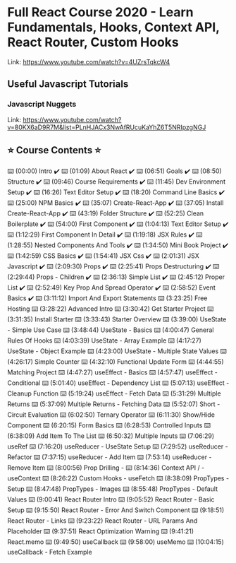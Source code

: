 # Full React Course 2020 - Learn Fundamentals, Hooks, Context API, React Router, Custom Hooks

Link: https://www.youtube.com/watch?v=4UZrsTqkcW4

## Useful Javascript Tutorials

### Javascript Nuggets

Link: https://www.youtube.com/watch?v=80KX6aD9R7M&list=PLnHJACx3NwAfRUcuKaYhZ6T5NRIpzgNGJ

## ⭐️ Course Contents ⭐️

⌨️ (00:00) Intro ✔️
⌨️ (01:09) About React ✔️
⌨️ (06:51) Goals ✔️
⌨️ (08:50) Structure ✔️
⌨️ (09:46) Course Requirements ✔️
⌨️ (11:45) Dev Environment Setup ✔️
⌨️ (16:26) Text Editor Setup ✔️
⌨️ (18:20) Command Line Basics ✔️
⌨️ (25:00) NPM Basics ✔️
⌨️ (35:07) Create-React-App ✔️
⌨️ (37:05) Install Create-React-App ✔️
⌨️ (43:19) Folder Structure ✔️
⌨️ (52:25) Clean Boilerplate ✔️
⌨️ (54:00) First Component ✔️
⌨️ (1:04:13) Text Editor Setup ✔️
⌨️ (1:12:29) First Component In Detail ✔️
⌨️ (1:19:18) JSX Rules ✔️
⌨️ (1:28:55) Nested Components And Tools ✔️
⌨️ (1:34:50) Mini Book Project ✔️
⌨️ (1:42:59) CSS Basics ✔️
⌨️ (1:54:41) JSX Css ✔️
⌨️ (2:01:31) JSX Javascript ✔️
⌨️ (2:09:30) Props ✔️
⌨️ (2:25:41) Props Destructuring ✔️
⌨️ (2:29:44) Props - Children ✔️
⌨️ (2:36:13) Simple List ✔️
⌨️ (2:45:12) Proper List ✔️
⌨️ (2:52:49) Key Prop And Spread Operator ✔️
⌨️ (2:58:52) Event Basics ✔️
⌨️ (3:11:12) Import And Export Statements
⌨️ (3:23:25) Free Hosting
⌨️ (3:28:22) Advanced Intro
⌨️ (3:30:42) Get Starter Project
⌨️ (3:31:35) Install Starter
⌨️ (3:33:43) Starter Overview
⌨️ (3:39:00) UseState - Simple Use Case
⌨️ (3:48:44) UseState - Basics
⌨️ (4:00:47) General Rules Of Hooks
⌨️ (4:03:39) UseState - Array Example
⌨️ (4:17:27) UseState - Object Example
⌨️ (4:23:00) UseState - Multiple State Values
⌨️ (4:26:17) Simple Counter
⌨️ (4:32:10) Functional Update Form
⌨️ (4:44:55) Matching Project
⌨️ (4:47:27) useEffect - Basics
⌨️ (4:57:47) useEffect - Conditional
⌨️ (5:01:40) useEffect - Dependency List
⌨️ (5:07:13) useEffect - Cleanup Function
⌨️ (5:19:24) useEffect - Fetch Data
⌨️ (5:31:29) Multiple Returns
⌨️ (5:37:09) Multiple Returns - Fetching Data
⌨️ (5:52:07) Short - Circuit Evaluation
⌨️ (6:02:50) Ternary Operator
⌨️ (6:11:30) Show/Hide Component
⌨️ (6:20:15) Form Basics
⌨️ (6:28:53) Controlled Inputs
⌨️ (6:38:09) Add Item To The List
⌨️ (6:50:32) Multiple Inputs
⌨️ (7:06:29) useRef
⌨️ (7:16:20) useReducer - UseState Setup
⌨️ (7:29:52) useReducer - Refactor
⌨️ (7:37:15) useReducer - Add Item
⌨️ (7:53:14) useReducer - Remove Item
⌨️ (8:00:56) Prop Drilling -
⌨️ (8:14:36) Context API / - useContext
⌨️ (8:26:22) Custom Hooks - useFetch
⌨️ (8:38:09) PropTypes - Setup
⌨️ (8:47:48) PropTypes - Images
⌨️ (8:55:48) PropTypes - Default Values
⌨️ (9:00:41) React Router Intro
⌨️ (9:05:52) React Router - Basic Setup
⌨️ (9:15:50) React Router - Error And Switch Component
⌨️ (9:18:51) React Router - Links
⌨️ (9:23:22) React Router - URL Params And Placeholder
⌨️ (9:37:51) React Optimization Warning
⌨️ (9:41:21) React.memo
⌨️ (9:49:50) useCallback
⌨️ (9:58:00) useMemo
⌨️ (10:04:15) useCallback - Fetch Example
